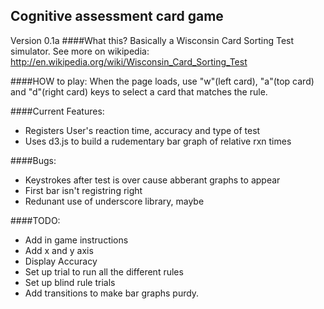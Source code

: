 ## Cognitive assessment card game 
Version 0.1a
####What this?
Basically a Wisconsin Card Sorting Test simulator. See more on wikipedia: http://en.wikipedia.org/wiki/Wisconsin_Card_Sorting_Test

####HOW to play:
When the page loads, use "w"(left card), "a"(top card) and "d"(right card) keys to select a card that matches the rule.


####Current Features:
* Registers User's reaction time, accuracy and type of test
* Uses d3.js to build a rudementary bar graph of relative rxn times

####Bugs:
* Keystrokes after test is over cause abberant graphs to appear
* First bar isn't registring right
* Redunant use of underscore library, maybe

####TODO:
* Add in game instructions
* Add x and y axis
* Display Accuracy
* Set up trial to run all the different rules
* Set up blind rule trials
* Add transitions to make bar graphs purdy.